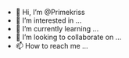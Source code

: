 - 👋 Hi, I’m @Primekriss
- 👀 I’m interested in ...
- 🌱 I’m currently learning ...
- 💞️ I’m looking to collaborate on ...
- 📫 How to reach me ...

<!---
Primekriss/Primekriss is a ✨ special ✨ repository because its `README.md` (this file) appears on your GitHub profile.
You can click the Preview link to take a look at your changes.
--->
